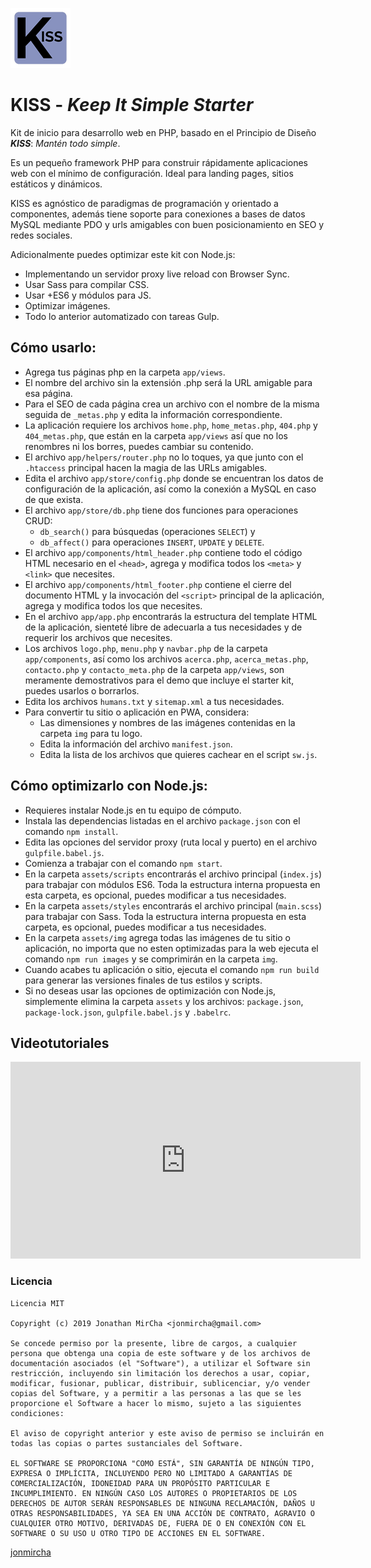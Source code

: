 ![KISS](./img/favicon96.png)

# KISS - ***Keep It Simple Starter***

Kit de inicio para desarrollo web en PHP, basado en el Principio de Diseño ***KISS***: *Mantén todo simple*.

Es un pequeño framework PHP para construir rápidamente aplicaciones web con el mínimo de configuración. Ideal para landing pages, sitios estáticos y dinámicos.

KISS es agnóstico de paradigmas de programación y orientado a componentes, además tiene soporte para conexiones a bases de datos MySQL mediante PDO y urls amigables con buen posicionamiento en SEO y redes sociales.

Adicionalmente puedes optimizar este kit con Node.js:

* Implementando un servidor proxy live reload con Browser Sync.
* Usar Sass para compilar CSS.
* Usar +ES6 y módulos para JS.
* Optimizar imágenes.
* Todo lo anterior automatizado con tareas Gulp.


## Cómo usarlo:

* Agrega tus páginas php en la carpeta `app/views`.
* El nombre del archivo sin la extensión .php será la URL amigable para esa página.
* Para el SEO de cada página crea un archivo con el nombre de la misma seguida de `_metas.php` y edita la información correspondiente.
* La aplicación requiere los archivos `home.php`, `home_metas.php`, `404.php` y `404_metas.php`, que están en la carpeta `app/views` así que no los renombres ni los borres, puedes cambiar su contenido.
* El archivo `app/helpers/router.php` no lo toques, ya que junto con el `.htaccess` principal hacen la magia de las URLs amigables.
* Edita el archivo `app/store/config.php` donde se encuentran los datos de configuración de la aplicación, así como la conexión a MySQL en caso de que exista.
* El archivo `app/store/db.php` tiene dos funciones para operaciones CRUD:
  * `db_search()` para búsquedas (operaciones `SELECT`) y
  * `db_affect()` para operaciones `INSERT`, `UPDATE` y `DELETE`.
* El archivo `app/components/html_header.php` contiene todo el código HTML necesario en el `<head>`, agrega y modifica todos los `<meta>` y `<link>` que necesites.
* El archivo `app/components/html_footer.php` contiene el cierre del documento HTML y la invocación del `<script>` principal de la aplicación, agrega y modifica todos los que necesites.
* En el archivo `app/app.php` encontrarás la estructura del template HTML de la aplicación, sienteté libre de adecuarla a tus necesidades y de requerir los archivos que necesites.
* Los archivos `logo.php`, `menu.php` y `navbar.php` de la carpeta `app/components`, así como los archivos `acerca.php`, `acerca_metas.php`, `contacto.php` y `contacto_meta.php` de la carpeta `app/views`, son meramente demostrativos para el demo que incluye el starter kit, puedes usarlos o borrarlos.
* Edita los archivos `humans.txt` y `sitemap.xml` a tus necesidades.
* Para convertir tu sitio o aplicación en PWA, considera:
  * Las dimensiones y nombres de las imágenes contenidas en la carpeta `img` para tu logo.
  * Edita la información del archivo `manifest.json`.
  * Edita la lista de los archivos que quieres cachear en el script `sw.js`.

## Cómo optimizarlo con Node.js:

* Requieres instalar Node.js en tu equipo de cómputo.
* Instala las dependencias listadas en el archivo `package.json` con el comando `npm install`.
* Edita las opciones del servidor proxy (ruta local y puerto) en el archivo `gulpfile.babel.js`.
* Comienza a trabajar con el comando `npm start`.
* En la carpeta `assets/scripts` encontrarás el archivo principal (`index.js`) para trabajar con módulos ES6. Toda la estructura interna propuesta en esta carpeta, es opcional, puedes modificar a tus necesidades.
* En la carpeta `assets/styles` encontrarás el archivo principal (`main.scss`) para trabajar con Sass. Toda la estructura interna propuesta en esta carpeta, es opcional, puedes modificar a tus necesidades.
* En la carpeta `assets/img` agrega todas las imágenes de tu sitio o aplicación, no importa que no esten optimizadas para la web ejecuta el comando `npm run images` y se comprimirán en la carpeta `img`.
* Cuando acabes tu aplicación o sitio, ejecuta el comando `npm run build` para generar las versiones finales de tus estilos y scripts.
* Si no deseas usar las opciones de optimización con Node.js, simplemente elimina la carpeta `assets` y los archivos: `package.json`, `package-lock.json`, `gulpfile.babel.js` y `.babelrc`.

## Videotutoriales

<iframe width="560" height="315" src="https://www.youtube.com/embed/5ZtTHSmj884" frameborder="0" allow="accelerometer; autoplay; encrypted-media; gyroscope; picture-in-picture" allowfullscreen></iframe>

### Licencia

```
Licencia MIT

Copyright (c) 2019 Jonathan MirCha <jonmircha@gmail.com>

Se concede permiso por la presente, libre de cargos, a cualquier persona que obtenga una copia de este software y de los archivos de documentación asociados (el "Software"), a utilizar el Software sin restricción, incluyendo sin limitación los derechos a usar, copiar, modificar, fusionar, publicar, distribuir, sublicenciar, y/o vender copias del Software, y a permitir a las personas a las que se les proporcione el Software a hacer lo mismo, sujeto a las siguientes condiciones:

El aviso de copyright anterior y este aviso de permiso se incluirán en todas las copias o partes sustanciales del Software.

EL SOFTWARE SE PROPORCIONA "COMO ESTÁ", SIN GARANTÍA DE NINGÚN TIPO, EXPRESA O IMPLÍCITA, INCLUYENDO PERO NO LIMITADO A GARANTÍAS DE COMERCIALIZACIÓN, IDONEIDAD PARA UN PROPÓSITO PARTICULAR E INCUMPLIMIENTO. EN NINGÚN CASO LOS AUTORES O PROPIETARIOS DE LOS DERECHOS DE AUTOR SERÁN RESPONSABLES DE NINGUNA RECLAMACIÓN, DAÑOS U OTRAS RESPONSABILIDADES, YA SEA EN UNA ACCIÓN DE CONTRATO, AGRAVIO O CUALQUIER OTRO MOTIVO, DERIVADAS DE, FUERA DE O EN CONEXIÓN CON EL SOFTWARE O SU USO U OTRO TIPO DE ACCIONES EN EL SOFTWARE.
```

[jonmircha](https://jonmircha.com)
